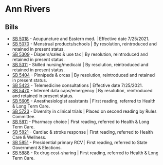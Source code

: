 # Ann Rivers
## Bills
* [SB 5018](/bill/2021-22/sb/5018/) - Acupuncture and Eastern med. | Effective date 7/25/2021.
* [SB 5070](/bill/2021-22/sb/5070/) - Menstrual products/schools | By resolution, reintroduced and retained in present status.
* [SB 5309](/bill/2021-22/sb/5309/) - Diapers/sales & use tax | By resolution, reintroduced and retained in present status.
* [SB 5311](/bill/2021-22/sb/5311/) - Skilled nursing/medicaid | By resolution, reintroduced and retained in present status.
* [SB 5404](/bill/2021-22/sb/5404/) - Pinnipeds & orcas | By resolution, reintroduced and retained in present status.
* [SB 5423](/bill/2021-22/sb/5423/) - Telemedicine consultations | Effective date 7/25/2021.
* [SB 5470](/bill/2021-22/sb/5470/) - Internet data caps/emergency | By resolution, reintroduced and retained in present status.
* [SB 5605](/bill/2021-22/sb/5605/) - Anesthesiologist assistants | First reading, referred to Health & Long Term Care.
* [SB 5723](/bill/2021-22/sb/5723/) - Diversity in clinical trials | Placed on second reading by Rules Committee.
* [SB 5811](/bill/2021-22/sb/5811/) - Pharmacy choice | First reading, referred to Health & Long Term Care.
* [SB 5821](/bill/2021-22/sb/5821/) - Cardiac & stroke response | First reading, referred to Health Care & Wellness.
* [SB 5851](/bill/2021-22/sb/5851/) - Presidential primary RCV | First reading, referred to State Government & Elections.
* [SB 5888](/bill/2021-22/sb/5888/) - Rx drug cost-sharing | First reading, referred to Health & Long Term Care.
